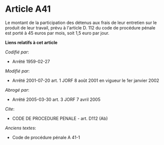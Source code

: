# Article A41

Le montant de la participation des détenus aux frais de leur entretien sur le produit de leur travail, prévu à l'article D.
112 du code de procédure pénale est porté à 45 euros par mois, soit 1,5 euro par jour.

**Liens relatifs à cet article**

_Codifié par_:

  - Arrêté 1959-02-27

_Modifié par_:

  - Arrêté 2001-07-20 art. 1 JORF 8 août 2001 en vigueur le 1er   janvier 2002

_Abrogé par_:

  - Arrêté 2005-03-30 art. 3 JORF 7 avril 2005

_Cite_:

  - CODE DE PROCEDURE PENALE - art. D112 (Ab)

_Anciens textes_:

  - Code de procédure pénale A 41-1

